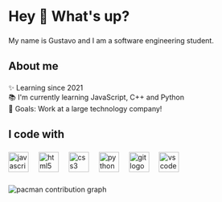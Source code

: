 <h1 align="left">Hey 👋 What's up?</h1>

###

<p align="left">My name is Gustavo and I am a software engineering student.</p>

###

<h2 align="left">About me</h2>

###

<p align="left">✨ Learning since 2021<br>📚 I'm currently learning JavaScript, C++ and Python <br>🎯 Goals: Work at a large technology company!</p>

###

<h2 align="left">I code with</h2>

###

<div align="left">
  <img src="https://cdn.jsdelivr.net/gh/devicons/devicon/icons/javascript/javascript-original.svg" height="40" alt="javascript logo"  />
  <img width="12" />
  <img src="https://cdn.jsdelivr.net/gh/devicons/devicon/icons/html5/html5-original.svg" height="40" alt="html5 logo"  />
  <img width="12" />
  <img src="https://cdn.jsdelivr.net/gh/devicons/devicon/icons/css3/css3-original.svg" height="40" alt="css3 logo"  />
  <img width="12" />
  <img src="https://cdn.jsdelivr.net/gh/devicons/devicon/icons/python/python-original.svg" height="40" alt="python logo"  />
  <img width="12" />
  <img src="https://cdn.jsdelivr.net/gh/devicons/devicon/icons/git/git-original.svg" height="40" alt="git logo"  />
  <img width="12" />
  <img src="https://cdn.jsdelivr.net/gh/devicons/devicon/icons/vscode/vscode-original.svg" height="40" alt="vscode logo"  />
</div>

###

<picture>
  <source media="(prefers-color-scheme: dark)" srcset="https://raw.githubusercontent.com/ogustavxs/ogustavxs/output/pacman-contribution-graph-dark.svg">
  <source media="(prefers-color-scheme: light)" srcset="https://raw.githubusercontent.com/ogustavxs/ogustavxs/output/pacman-contribution-graph.svg">
  <img alt="pacman contribution graph" src="https://raw.githubusercontent.com/ogustavxs/ogustavxs/output/pacman-contribution-graph.svg">
</picture>

###
